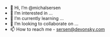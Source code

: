 - 👋 Hi, I’m @michalsersen
- 👀 I’m interested in ...
- 🌱 I’m currently learning ...
- 💞️ I’m looking to collaborate on ...
- 📫 How to reach me - sersen@devonsky.com

<!---
michalsersen/michalsersen is a ✨ special ✨ repository because its `README.md` (this file) appears on your GitHub profile.
You can click the Preview link to take a look at your changes.
--->
